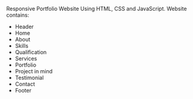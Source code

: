 Responsive Portfolio Website Using HTML, CSS and JavaScript. 
Website contains: 
- Header 
- Home
- About
- Skills
- Qualification
- Services
- Portfolio
- Project in mind
- Testimonial
- Contact
- Footer 

